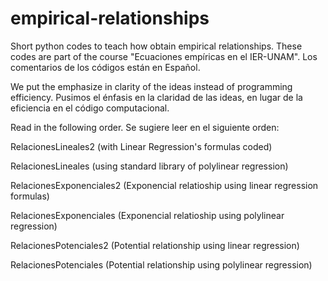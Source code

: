 # empirical-relationships
Short python codes to teach how obtain empirical relationships. These codes are part of the course "Ecuaciones empíricas en el IER-UNAM". Los comentarios de los códigos están en Español.

We put the emphasize in clarity of the ideas instead of programming efficiency. Pusimos el énfasis en la claridad de las ideas, en lugar de la eficiencia en el código computacional.

Read in the following order. Se sugiere leer en el siguiente orden:

RelacionesLineales2 (with Linear Regression's formulas coded)

RelacionesLineales (using standard library of polylinear regression)

RelacionesExponenciales2 (Exponencial relatioship using linear regression formulas)

RelacionesExponenciales (Exponencial relatioship using polylinear regression)

RelacionesPotenciales2 (Potential relationship using linear regression)

RelacionesPotenciales (Potential relationship using polylinear regression)
